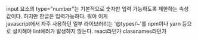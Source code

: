 input 요소의 type="number"는 기본적으로 숫자만 입력 가능하도록 제한하는 속성 값이다. 하지만 한글은 입력가능하다. 뭐야 이게  
javascript에서 자주 사용하던 일부 라이브러리는 '@types/~'를 npm이나 yarn 등으로 설치해야 lint에러가 발생하지 않는다. react라던가 classnames라던가